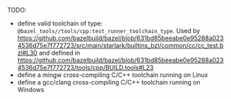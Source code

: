 TODO:

- define valid toolchain of type: `@bazel_tools//tools/cpp:test_runner_toolchain_type`. Used by https://github.com/bazelbuild/bazel/blob/631bd85beeabe0e95288a0234536d75e7f772723/src/main/starlark/builtins_bzl/common/cc/cc_test.bzl#L30 and defined in https://github.com/bazelbuild/bazel/blob/631bd85beeabe0e95288a0234536d75e7f772723/tools/cpp/BUILD.tools#L23
- define a mingw cross-compiling C/C++ toolchain running on Linux
- define a gcc/clang cross-compiling C/C++ toolchain running on Windows
